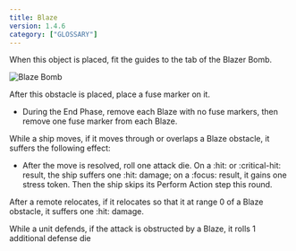 ```yaml
---
title: Blaze
version: 1.4.6
category: ["GLOSSARY"]
---
```


When this object is placed, fit the guides to the tab of the Blazer Bomb.

![Blaze Bomb](Blaze_Bomb.webp)

After this obstacle is placed, place a fuse marker on it.

- During the End Phase, remove each Blaze with no fuse markers, then remove one fuse marker from each Blaze.

While a ship moves, if it moves through or overlaps a Blaze obstacle, it suffers the following effect:

- After the move is resolved, roll one attack die. On a :hit: or :critical-hit: result, the ship suffers one :hit: damage; on a :focus: result, it gains one stress token. Then the ship skips its Perform Action step this round.

After a remote relocates, if it relocates so that it at range 0 of a Blaze obstacle, it suffers one :hit: damage.

While a unit defends, if the attack is obstructed by a Blaze, it rolls 1 additional defense die